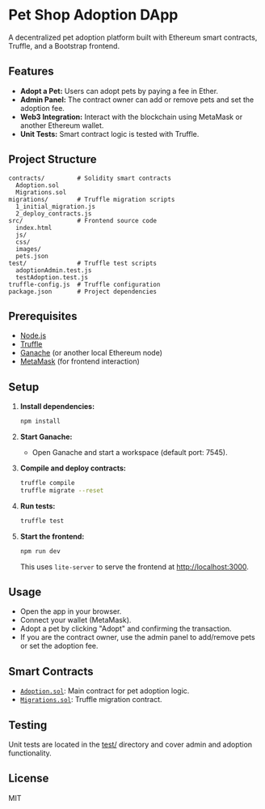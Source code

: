 # Pet Shop Adoption DApp

A decentralized pet adoption platform built with Ethereum smart contracts, Truffle, and a Bootstrap frontend.

## Features

- **Adopt a Pet:** Users can adopt pets by paying a fee in Ether.
- **Admin Panel:** The contract owner can add or remove pets and set the adoption fee.
- **Web3 Integration:** Interact with the blockchain using MetaMask or another Ethereum wallet.
- **Unit Tests:** Smart contract logic is tested with Truffle.

## Project Structure

```
contracts/         # Solidity smart contracts
  Adoption.sol
  Migrations.sol
migrations/        # Truffle migration scripts
  1_initial_migration.js
  2_deploy_contracts.js
src/               # Frontend source code
  index.html
  js/
  css/
  images/
  pets.json
test/              # Truffle test scripts
  adoptionAdmin.test.js
  testAdoption.test.js
truffle-config.js  # Truffle configuration
package.json       # Project dependencies
```

## Prerequisites

- [Node.js](https://nodejs.org/)
- [Truffle](https://trufflesuite.com/truffle/)
- [Ganache](https://trufflesuite.com/ganache/) (or another local Ethereum node)
- [MetaMask](https://metamask.io/) (for frontend interaction)

## Setup

1. **Install dependencies:**
   ```sh
   npm install
   ```

2. **Start Ganache:**
   - Open Ganache and start a workspace (default port: 7545).

3. **Compile and deploy contracts:**
   ```sh
   truffle compile
   truffle migrate --reset
   ```

4. **Run tests:**
   ```sh
   truffle test
   ```

5. **Start the frontend:**
   ```sh
   npm run dev
   ```
   This uses `lite-server` to serve the frontend at [http://localhost:3000](http://localhost:3000).

## Usage

- Open the app in your browser.
- Connect your wallet (MetaMask).
- Adopt a pet by clicking "Adopt" and confirming the transaction.
- If you are the contract owner, use the admin panel to add/remove pets or set the adoption fee.

## Smart Contracts

- [`Adoption.sol`](contracts/Adoption.sol): Main contract for pet adoption logic.
- [`Migrations.sol`](contracts/Migrations.sol): Truffle migration contract.

## Testing

Unit tests are located in the [test/](test/) directory and cover admin and adoption functionality.

## License

MIT
